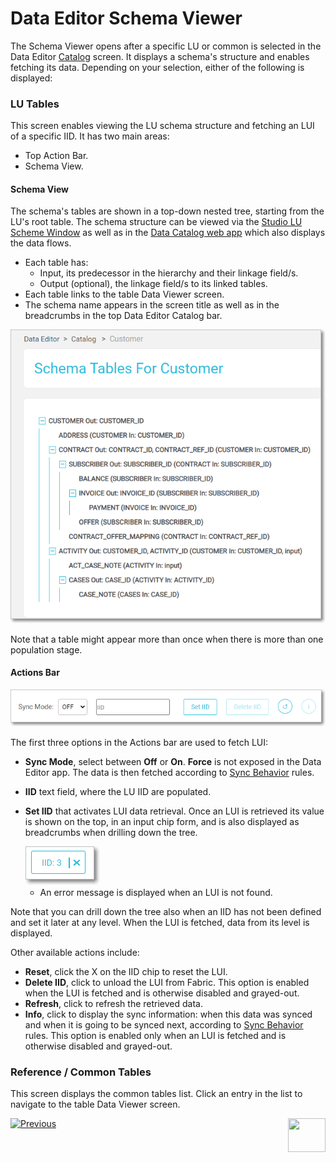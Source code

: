 # Data Editor Schema Viewer
The Schema Viewer opens after a specific LU or common is selected in the Data Editor [Catalog](04_data_editor_overview.md#catalog-screen) screen. It 
displays a schema's structure and enables fetching its data. Depending on your selection, either of the following is displayed:

### LU Tables

This screen enables viewing the LU schema structure and fetching an LUI of a specific IID. It has two main areas:
- Top Action Bar.
- Schema View.

#### Schema View

The schema's tables are shown in a top-down nested tree, starting from the LU's root table. The schema structure can be viewed via the [Studio LU Scheme Window](/articles/03_logical_units/03_LU_schema_window.md#logical-unit-lu-schema) as well as in the [Data Catalog web app](/33_data_catalog/01_data_catalog_overview.md) which also displays the data flows. 

* Each table has:
  * Input, its predecessor in the hierarchy and their linkage field/s.
  * Output (optional), the linkage field/s to its linked tables. 
* Each table links to the table Data Viewer screen.
* The schema name appears in the screen title as well as in the breadcrumbs in the top Data Editor Catalog bar.  

<img src="images/30_dataeditor_02.png" alt="Data Editor Catalog" />

 Note that a table might appear more than once when there is more than one population stage.



#### Actions Bar


<img src="images/30_dataeditor_03.png" alt="Data Editor Catalog" />

 The first three options in the Actions bar are used to fetch LUI:

* **Sync Mode**, select between **Off** or **On**. **Force** is not exposed in the Data Editor app. The data is then fetched according to [Sync Behavior](/articles/14_sync_LU_instance/10_sync_behavior_summary.md#sync-behavior---summary-table) rules.

* **IID** text field, where the LU IID are populated.

* **Set IID** that activates LUI data retrieval. Once an LUI is retrieved its value is shown on the top, in an input chip form, and is also displayed as breadcrumbs when drilling down the tree. 
  
    <img src="images/30_dataeditor_chip_icon.PNG" alt="chip" />
  
  * An error message is displayed when an LUI is not found.



Note that you can drill down the tree also when an IID has not been defined and set it later at any level. When the LUI is fetched, data from its level is displayed. 

Other available actions include:

* **Reset**, click the X on the IID chip to reset the LUI. 
* **Delete IID**, click to unload the LUI from Fabric. This option is enabled when the LUI is fetched and is otherwise disabled and grayed-out.
* **Refresh**, click to refresh the retrieved data.
* **Info**, click to display the sync information: when this data was synced and when it is going to be synced next, according to [Sync Behavior](/articles/14_sync_LU_instance/10_sync_behavior_summary.md#sync-behavior---summary-table) rules. This option is enabled only when an LUI is fetched and is otherwise disabled and grayed-out.



### Reference / Common Tables 

 This screen displays the common tables list. Click an entry in the list to navigate to the table Data Viewer screen.



[![Previous](/articles/images/Previous.png)](01_data_editor_overview.md)[<img align="right" width="60" height="54" src="/articles/images/Next.png">](03_data_table_editor.md) 